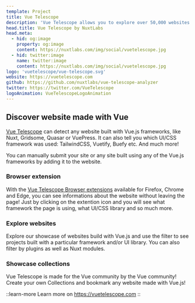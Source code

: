 ```yaml
---
template: Project
title: Vue Telescope
description: 'Vue Telescope allows you to explore over 50,000 websites made with VueJS. Crawl the web with its browser extensions to add your websites and register new ones.'
head.title: Vue Telescope by NuxtLabs
head.meta:
  - hid: og:image
    property: og:image
    content: https://nuxtlabs.com/img/social/vuetelescope.jpg
  - hid: twitter:image
    name: twitter:image
    content: https://nuxtlabs.com/img/social/vuetelescope.jpg
logo: 'vuetelescope/vue-telescope.svg'
website: https://vuetelescope.com
github: https://github.com/nuxtlabs/vue-telescope-analyzer
twitter: https://twitter.com/VueTelescope
logoAnimation: VueTelescopeLogoAnimation
---
```


## Discover website made with Vue

[Vue Telescope](https://vuetelescope.com) can detect any website built with Vue.js frameworks, like Nuxt, Gridsome, Quasar or VuePress. It can also tell you which UI/CSS framework was used: TailwindCSS, Vuetify, Buefy etc. And much more!

You can manually submit your site or any site built using any of the Vue.js frameworks by adding it to the website.

### Browser extension

With the [Vue Telescope Browser extensions](https://github.com/nuxtlabs/vue-telescope-extensions) available for Firefox, Chrome and Edge, you can see informations about the website without leaving the page! Just by clicking on the extention icon and you will see what framework the page is using, what UI/CSS library and so much more.

### Explore websites

Explore our showcase of websites build with Vue.js and use the filter to see projects built with a particular framework and/or UI library. You can also filter by plugins as well as Nuxt modules.

### Showcase collections

Vue Telescope is made for the Vue community by the Vue community! Create your own Collections and bookmark any website made with Vue.js!

::learn-more
Learn more on https://vuetelescope.com
::
